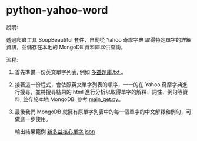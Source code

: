 # python-yahoo-word
說明:

透過爬蟲工具 SoupBeautiful 套件，自動從 Yahoo 奇摩字典 取得特定單字的詳細資訊，並儲存在本地的 MongoDB 資料庫以供查詢。

流程: 
1. 首先準備一份英文單字列表, 例如 [多益題庫.txt ](https://github.com/a0979470582/python-yahoo-word/blob/main/book/book/新多益核心單字.txt)。
    
2. 接著這一份程式，會依照英文單字列表的順序，一一的在 Yahoo 奇摩字典進行搜尋，並將搜尋結果的 html 進行分析以取得單字的解釋、詞性、例句等資料, 並存於本地 MongoDB, 參考 [main_get.py](https://github.com/a0979470582/python-yahoo-word/blob/main/main_get.py)。

3. 最後我們 MongoDB 就擁有原單字列表中的每一個單字的中文解釋和例句，可做進一步使用。

    輸出結果範例 [新多益核心單字.json](https://github.com/a0979470582/python-yahoo-word/blob/main/book/json/新多益核心單字.json)
    
